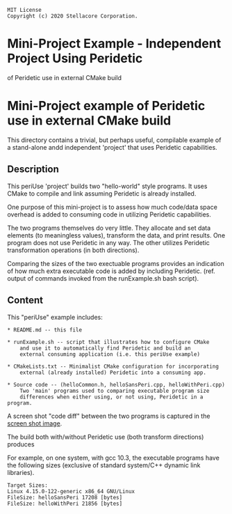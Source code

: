 
	MIT License
	Copyright (c) 2020 Stellacore Corporation.

# Mini-Project Example - Independent Project Using Peridetic

of Peridetic use in external CMake build
# Mini-Project example of Peridetic use in external CMake build

This directory contains a trivial, but perhaps useful, compilable example
of a stand-alone andd independent 'project' that uses Peridetic capabilities.

## Description

This periUse 'project' builds two "hello-world" style programs. It uses
CMake to compile and link assuming Peridetic is already installed.

One purpose of this mini-project is to assess how much code/data space
overhead is added to consuming code in utilizing Peridetic capabilities.

The two programs themselves do very little. They allocate and set
data elements (to meaningless values), transform the data, and print
results. One program does not use Peridetic in any way. The other utilizes
Peridetic transformation operations (in both directions).

Comparing the sizes of the two exectuable programs provides an indication
of how much extra executable code is added by including Peridetic. (ref.
output of commands invoked from the runExample.sh bash script).


## Content

This "periUse" example includes:

	* README.md -- this file

	* runExample.sh -- script that illustrates how to configure CMake
		and use it to automatically find Peridetic and build an
		external consuming application (i.e. this periUse example)

	* CMakeLists.txt -- Minimalist CMake configuration for incorporating
		external (already installed) Peridetic into a consuming app.

	* Source code -- (helloCommon.h, helloSansPeri.cpp, helloWithPeri.cpp)
		Two 'main' programs used to comparing executable program size
		differences when either using, or not using, Peridetic in a program.

A screen shot "code diff" between the two programs is captured in the
[screen shot image](./periCodeSizeMains.png).

The build both with/without Peridetic use (both transform directions) produces

For example, on one system, with gcc 10.3, the executable programs have
the following sizes (exclusive of standard system/C++ dynamic link libraries).

	Target Sizes:
	Linux 4.15.0-122-generic x86_64 GNU/Linux
	FileSize: helloSansPeri 17208 [bytes]
	FileSize: helloWithPeri 21856 [bytes]


